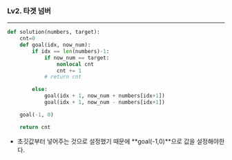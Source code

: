 ### Lv2. 타겟 넘버

---

```python
def solution(numbers, target):
    cnt=0
    def goal(idx, now_num):
        if idx == len(numbers)-1:
            if now_num == target:
                nonlocal cnt
                cnt += 1
            # return cnt

        else:
            goal(idx + 1, now_num + numbers[idx+1])
            goal(idx + 1, now_num - numbers[idx+1])

    goal(-1, 0)

    return cnt
```

* 초깃값부터 넣어주는 것으로 설정했기 때문에 **goal(-1,0)**으로 값을 설정해야한다.